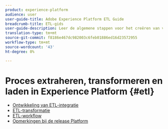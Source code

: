 ```yaml
---
product: experience-platform
audience: user
user-guide-title: Adobe Experience Platform ETL Guide
breadcrumb-title: ETL-gids
user-guide-description: Leer de algemene stappen voor het creëren van veilige, krachtige schakelaars voor het opnemen van gegevens in Platform.
translation-type: tm+mt
source-git-commit: f8186e467dc982003c6feb01886ed16d23572955
workflow-type: tm+mt
source-wordcount: '43'
ht-degree: 0%

---
```



# Proces extraheren, transformeren en laden in Experience Platform {#etl}

- [Ontwikkeling van ETL-integratie](home.md)
- [ETL-transformatie](transformations.md)
- [ETL-workflow](workflow.md)
- [Opmerkingen bij de release Platform](https://www.adobe.com/go/platform-release-notes-en)